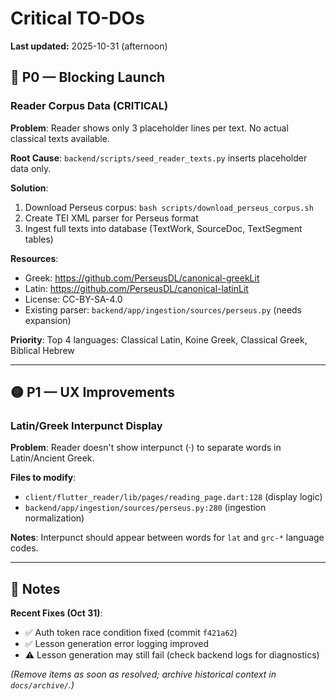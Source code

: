 # Critical TO-DOs

**Last updated:** 2025-10-31 (afternoon)

## 🔴 P0 — Blocking Launch

### Reader Corpus Data (CRITICAL)
**Problem**: Reader shows only 3 placeholder lines per text. No actual classical texts available.

**Root Cause**: `backend/scripts/seed_reader_texts.py` inserts placeholder data only.

**Solution**:
1. Download Perseus corpus: `bash scripts/download_perseus_corpus.sh`
2. Create TEI XML parser for Perseus format
3. Ingest full texts into database (TextWork, SourceDoc, TextSegment tables)

**Resources**:
- Greek: https://github.com/PerseusDL/canonical-greekLit
- Latin: https://github.com/PerseusDL/canonical-latinLit
- License: CC-BY-SA-4.0
- Existing parser: `backend/app/ingestion/sources/perseus.py` (needs expansion)

**Priority**: Top 4 languages: Classical Latin, Koine Greek, Classical Greek, Biblical Hebrew

---

## 🟡 P1 — UX Improvements

### Latin/Greek Interpunct Display
**Problem**: Reader doesn't show interpunct (·) to separate words in Latin/Ancient Greek.

**Files to modify**:
- `client/flutter_reader/lib/pages/reading_page.dart:128` (display logic)
- `backend/app/ingestion/sources/perseus.py:280` (ingestion normalization)

**Notes**: Interpunct should appear between words for `lat` and `grc-*` language codes.

---

## 📝 Notes

**Recent Fixes (Oct 31)**:
- ✅ Auth token race condition fixed (commit `f421a62`)
- ✅ Lesson generation error logging improved
- ⚠️ Lesson generation may still fail (check backend logs for diagnostics)

*(Remove items as soon as resolved; archive historical context in `docs/archive/`.)*
